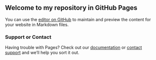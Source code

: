 ## Welcome to my repository in GitHub Pages

You can use the [editor on GitHub](https://github.com/sudoAptIPedro/php/edit/gh-pages/index.md) to maintain and preview the content for your website in Markdown files.

### Support or Contact

Having trouble with Pages? Check out our [documentation](https://docs.github.com/categories/github-pages-basics/) or [contact support](https://support.github.com/contact) and we’ll help you sort it out.
